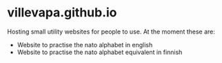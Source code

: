 # villevapa.github.io

Hosting small utility websites for people to use. At the moment these are:

- Website to practise the nato alphabet in english
- Website to practise the nato alphabet equivalent in finnish
